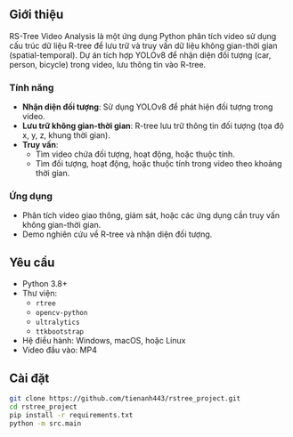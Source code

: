 ## Giới thiệu

RS-Tree Video Analysis là một ứng dụng Python phân tích video sử dụng cấu trúc dữ liệu R-tree để lưu trữ và truy vấn dữ liệu không gian-thời gian (spatial-temporal). Dự án tích hợp YOLOv8 để nhận diện đối tượng (car, person, bicycle) trong video, lưu thông tin vào R-tree.

### Tính năng
- **Nhận diện đối tượng**: Sử dụng YOLOv8 để phát hiện đối tượng trong video.
- **Lưu trữ không gian-thời gian**: R-tree lưu trữ thông tin đối tượng (tọa độ x, y, z, khung thời gian).
- **Truy vấn**:
  - Tìm video chứa đối tượng, hoạt động, hoặc thuộc tính.
  - Tìm đối tượng, hoạt động, hoặc thuộc tính trong video theo khoảng thời gian.
### Ứng dụng
- Phân tích video giao thông, giám sát, hoặc các ứng dụng cần truy vấn không gian-thời gian.
- Demo nghiên cứu về R-tree và nhận diện đối tượng.

## Yêu cầu

- Python 3.8+
- Thư viện:
  - `rtree`
  - `opencv-python`
  - `ultralytics`
  - `ttkbootstrap`
- Hệ điều hành: Windows, macOS, hoặc Linux
- Video đầu vào: MP4

## Cài đặt
   ```bash
   git clone https://github.com/tienanh443/rstree_project.git
   cd rstree_project
   pip install -r requirements.txt
   python -m src.main

